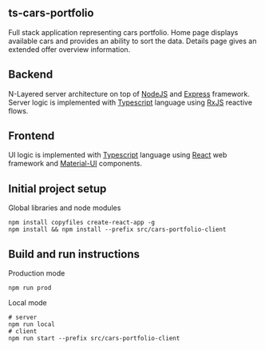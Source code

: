 ## ts-cars-portfolio
Full stack application representing cars portfolio. Home page displays available cars and provides an ability to sort the data. Details page gives an extended offer overview information.

## Backend

N-Layered server architecture on top of [NodeJS](https://nodejs.org/en/) and [Express](https://expressjs.com/) framework. Server logic is implemented with [Typescript](https://www.typescriptlang.org/) language using [RxJS](https://rxjs-dev.firebaseapp.com/) reactive flows.

## Frontend

UI logic is implemented with [Typescript](https://www.typescriptlang.org/) language using [React](https://reactjs.org/) web framework and [Material-UI](https://material-ui.com/) components.

## Initial project setup

Global libraries and node modules
```
npm install copyfiles create-react-app -g
npm install && npm install --prefix src/cars-portfolio-client
```

## Build and run instructions

Production mode
```
npm run prod
```

Local mode
```
# server
npm run local
# client
npm run start --prefix src/cars-portfolio-client
```
